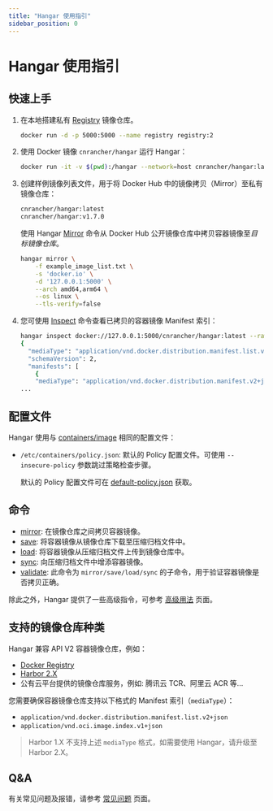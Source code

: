 ```yaml
---
title: "Hangar 使用指引"
sidebar_position: 0
---
```


# Hangar 使用指引

## 快速上手

1. 在本地搭建私有 [Registry](https://distribution.github.io/distribution/) 镜像仓库。
    ```bash
    docker run -d -p 5000:5000 --name registry registry:2
    ```
1. 使用 Docker 镜像 `cnrancher/hangar` 运行 Hangar：
    ```bash
    docker run -it -v $(pwd):/hangar --network=host cnrancher/hangar:latest
    ```
1. 创建样例镜像列表文件，用于将 Docker Hub 中的镜像拷贝（Mirror）至私有镜像仓库：

    ```txt title="example_image_list.txt"
    cnrancher/hangar:latest
    cnrancher/hangar:v1.7.0
    ```

    使用 Hangar [Mirror](/v1.7/mirror/mirror) 命令从 Docker Hub 公开镜像仓库中拷贝容器镜像至*目标镜像仓库*。

    ```bash
    hangar mirror \
        -f example_image_list.txt \
        -s 'docker.io' \
        -d '127.0.0.1:5000' \
        --arch amd64,arm64 \
        --os linux \
        --tls-verify=false
    ```

1. 您可使用 [Inspect](/v1.7/advanced/inspect) 命令查看已拷贝的容器镜像 Manifest 索引：

    ```sh
    hangar inspect docker://127.0.0.1:5000/cnrancher/hangar:latest --raw
    {
      "mediaType": "application/vnd.docker.distribution.manifest.list.v2+json",
      "schemaVersion": 2,
      "manifests": [
        {
        "mediaType": "application/vnd.docker.distribution.manifest.v2+json",
    ...
    ```

## 配置文件

Hangar 使用与 [containers/image](https://github.com/containers/image/tree/main/docs) 相同的配置文件：

- `/etc/containers/policy.json`: 默认的 Policy 配置文件。可使用 `--insecure-policy` 参数跳过策略检查步骤。

    默认的 Policy 配置文件可在 [default-policy.json](https://github.com/cnrancher/hangar/blob/main/package/default-policy.json) 获取。

## 命令

- [mirror](/v1.7/mirror/mirror): 在镜像仓库之间拷贝容器镜像。
- [save](/v1.7/save/save): 将容器镜像从镜像仓库下载至压缩归档文件中。
- [load](/v1.7/load/load): 将容器镜像从压缩归档文件上传到镜像仓库中。
- [sync](/v1.7/sync/sync): 向压缩归档文件中增添容器镜像。
- [validate](/v1.7/advanced/validate): 此命令为 `mirror/save/load/sync` 的子命令，用于验证容器镜像是否拷贝正确。

除此之外，Hangar 提供了一些高级指令，可参考 [高级用法](/v1.7/advanced) 页面。

## 支持的镜像仓库种类

Hangar 兼容 API V2 容器镜像仓库，例如：
- [Docker Registry](https://docs.docker.com/registry/)
- [Harbor 2.X](https://goharbor.io/docs/)
- 公有云平台提供的镜像仓库服务，例如: 腾讯云 TCR、阿里云 ACR 等...

您需要确保容器镜像仓库支持以下格式的 Manifest 索引（`mediaType`）：
- `application/vnd.docker.distribution.manifest.list.v2+json`
- `application/vnd.oci.image.index.v1+json`

> Harbor 1.X 不支持上述 `mediaType` 格式，如需要使用 Hangar，请升级至 Harbor 2.X。

## Q&A

有关常见问题及报错，请参考 [常见问题](/v1.7/questions) 页面。
